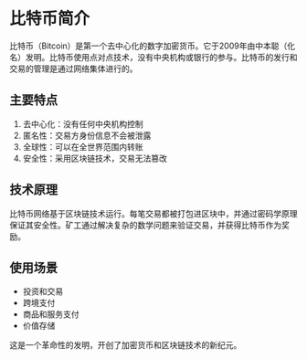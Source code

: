 # 比特币简介

比特币（Bitcoin）是第一个去中心化的数字加密货币。它于2009年由中本聪（化名）发明。比特币使用点对点技术，没有中央机构或银行的参与。比特币的发行和交易的管理是通过网络集体进行的。

## 主要特点

1. 去中心化：没有任何中央机构控制
2. 匿名性：交易方身份信息不会被泄露
3. 全球性：可以在全世界范围内转账
4. 安全性：采用区块链技术，交易无法篡改

## 技术原理

比特币网络基于区块链技术运行。每笔交易都被打包进区块中，并通过密码学原理保证其安全性。矿工通过解决复杂的数学问题来验证交易，并获得比特币作为奖励。

## 使用场景

- 投资和交易
- 跨境支付
- 商品和服务支付
- 价值存储

这是一个革命性的发明，开创了加密货币和区块链技术的新纪元。 